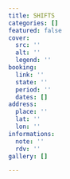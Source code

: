 ```yaml
---
title: SHIFTS
categories: []
featured: false
cover:
  src: ''
  alt: ''
  legend: ''
booking:
  link: ''
  state: ''
  period: ''
  dates: []
address:
  place: ''
  lat: ''
  lon: ''
informations:
  note: ''
  rdv: ''
gallery: []

---
```

